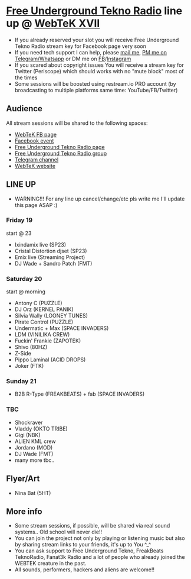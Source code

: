 # [Free Underground Tekno Radio](https://www.facebook.com/Free.Underground.Tekno.Radio/) line up @ [WebTeK XVII](https://www.facebook.com/events/473975483781586)

- If you already reserved your slot you will receive Free Underground Tekno Radio stream key for Facebook page very soon
- If you need tech support I can help, please [mail me](fabrizio.salmi@gmail.com), [PM me on Telegram/Whatsapp](+393409727857) or DM me on [FB](https://www.facebook.com/streaming.teknival/)/[Instagram](https://www.instagram.com/fab_spaceinvaders/)
- If you scared about copyright issues You will receive a stream key for Twitter (Periscope) which should works with no "mute block" most of the times
- Some sessions will be boosted using restream.io PRO account (by broadcasting to multiple platforms same time: YouTube/FB/Twitter)

## Audience

All stream sessions will be shared to the following spaces:

- [WebTeK FB page](https://www.facebook.com/Worldwide.Streaming.Teknival/)
- [Facebook event](https://www.facebook.com/events/473975483781586)
- [Free Underground Tekno Radio page](https://www.facebook.com/Free.Underground.Tekno.Radio/)
- [Free Underground Tekno Radio group](https://www.facebook.com/groups/free.underground.tekno/)
- [Telegram channel](https://t.me/streamingteknival)
- [WebTeK website](https://webtek.live)

## LINE UP 

- WARNING!!! For any line up cancel/change/etc pls write me I'll update this page ASAP :)

### Friday 19

start @ 23

- Ixindamix live (SP23)
- Cristal Distortion djset (SP23)
- Emix live (Streaming Project)
- DJ Wade + Sandro Patch (FMT)

### Saturday 20

start @ morning

- Antony C (PUZZLE)
- DJ Orz (KERNEL PANIK)
- Silvia Wally (LOONEY TUNES)
- Pirate Control (PUZZLE)
- Undermatic + Max (SPACE INVADERS)
- LDM (VINILIKA CREW)
- Fuckin' Frankie (ZAPOTEK)
- Shivo (80HZ)
- Z-Side
- Pippo Laminal (ACID DROPS)
- Joker (FTK)

### Sunday 21

- B2B R-Type (FREAKBEATS) + fab (SPACE INVADERS)

### TBC

- Shockraver
- Vladdy (OKTO TRIBE)
- Gigi (NBK)
- ALIEN KML crew
- Jordano (MOD)
- DJ Wade (FMT)
- many more tbc.. 

## Flyer/Art

- Nina Bat (5HT)

## More info

- Some stream sessions, if possible, will be shared via real sound systems.. Old school will never die!!
- You can join the project not only by playing or listening music but also by sharing stream links to your friends, it's up to You ^_^
- You can ask support to Free Underground Tekno, FreakBeats TeknoRadio, Fanat3k Radio and a lot of people who already joined the WEBTEK creature in the past.
- All sounds, performers, hackers and aliens are welcome!!
